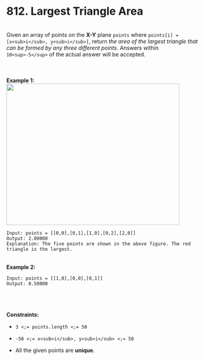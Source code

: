 # 812. Largest Triangle Area

<br />Given an array of points on the **X-Y** plane `points` where `points[i] = [x<sub>i</sub>, y<sub>i</sub>]`, return <em>the area of the largest triangle that can be formed by any three different points</em>. Answers within `10<sup>-5</sup>` of the actual answer will be accepted.<br />
<br /> <br />
<br />**Example 1:**<br />
<img alt="" src="https://s3-lc-upload.s3.amazonaws.com/uploads/2018/04/04/1027.png" style="height:369px;width:450px"/>
```
Input: points = [[0,0],[0,1],[1,0],[0,2],[2,0]]
Output: 2.00000
Explanation: The five points are shown in the above figure. The red triangle is the largest.
```
<br />**Example 2:**<br />
```
Input: points = [[1,0],[0,0],[0,1]]
Output: 0.50000
```
<br /> <br />
<br />**Constraints:**<br />

* `3 <;= points.length <;= 50`

* `-50 <;= x<sub>i</sub>, y<sub>i</sub> <;= 50`

* All the given points are **unique**.